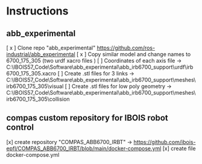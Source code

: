 # Instructions

## abb_experimental
[ x ] Clone repo "abb_experimental" https://github.com/ros-industrial/abb_experimental
[ x ] Copy similar model and change names to 6700_175_305 (two urdf xacro files )
[ ] Coordinates of each axis file -> C:\IBOIS57\_Code\Software\abb_experimental\abb_irb6700_support\urdf\irb6700_175_305.xacro
[ ] Create .stl files for 3 links -> C:\IBOIS57\_Code\Software\abb_experimental\abb_irb6700_support\meshes\irb6700_175_305\visual
[ ] Create .stl files for low poly geometry -> C:\IBOIS57\_Code\Software\abb_experimental\abb_irb6700_support\meshes\irb6700_175_305\collision

## compas custom repository for IBOIS robot control
[x] create repository "COMPAS_ABB6700_IRBT" -> https://github.com/ibois-epfl/COMPAS_ABB6700_IRBT/blob/main/docker-compose.yml
[x] create file docker-compose.yml


